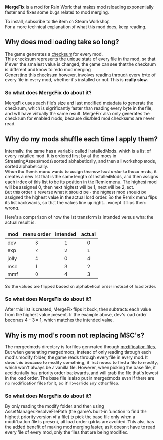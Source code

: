 **MergeFix** is a mod for Rain World that makes mod reloading exponentially faster and fixes some bugs related to mod merging.

To install, subscribe to the item on Steam Workshop.  
For a more technical explanation of what this mod does, keep reading.  

## Why does mod loading take so long?
The game generates a [checksum](https://en.wikipedia.org/wiki/Checksum) for every mod.  
This checksum represents the unique state of every file in the mod, so that if even the smallest value is changed, the game can see that the checksum is different and know to redo mod merging.  
Generating this checksum however, involves reading through every byte of every file in every mod, whether it's installed or not. This is **really slow.**
### So what does MergeFix do about it?
MergeFix uses each file's size and last modified metadata to generate the checksum, which is significantly faster than reading every byte in the file, and will have virtually the same result. MergeFix also only generates the checksum for enabled mods, because disabled mod checksums are never read.


## Why do my mods shuffle each time I apply them?
Internally, the game has a variable called InstalledMods, which is a list of every installed mod. It is ordered first by all the mods in StreamingAssets\mods\ sorted alphabetically, and then all workshop mods, sorted alphabetically.  
When the Remix menu wants to assign the new load order to these mods, it creates a new list that is the same length of InstalledMods, and then assigns each index of this list to be its position in the Remix menu. The highest mod will be assigned 0, then next highest will be 1, next will be 2, ect.  
But this order is reverse what it should be - the highest mod should be assigned the highest value in the actual load order. So the Remix menu flips its list backwards, so that the values line up right... except it flips them wrong.

Here's a comparison of how the list transform is intended versus what the actual result is.

| mod  | menu order | intended | actual |
| - |:-:|:-:|:-:|
| dev | 3 | 1 | 0 |
| exp | 2 | 2 | 1 |
| jolly | 4 | 0 | 4 |
| msc | 1 | 3 | 2 |
| mmf | 0 | 4 | 3 |

So the values are flipped based on alphabetical order instead of load order.

### So what does MergeFix do about it?

After this list is created, MergeFix flips it back, then subtracts each value from the highest value present. In the example above, dev's load order becomes 4 - 3 = 1, which matches the intended value.


## Why is my mod's room not replacing MSC's?
The mergedmods directory is for files generated through [modification files.](https://rainworldmodding.miraheze.org/wiki/Downpour_Reference/Modification_Files) But when generating mergedmods, instead of only reading through each mod's modify folder, the game reads through every file in every mod. It does this because to modify something, it first needs to find a file to modify, which won't always be a vanilla file. However, when picking the base file, it accidentally has priority order backwards, and will grab the file that's lowest in the load order. The base file is also put in mergedmods even if there are no modification files for it, so it'll override any other files.

### So what does MergeFix do about it?

By only reading the modify folder, and then using AssetManager.ResolveFilePath (the game's built-in function to find the highest priority version of a file) to pick the base file only when a modification file is present, all load order quirks are avoided. This also has the added benefit of making mod merging faster, as it doesn't have to read every file of every mod, only the files that are being modified.

